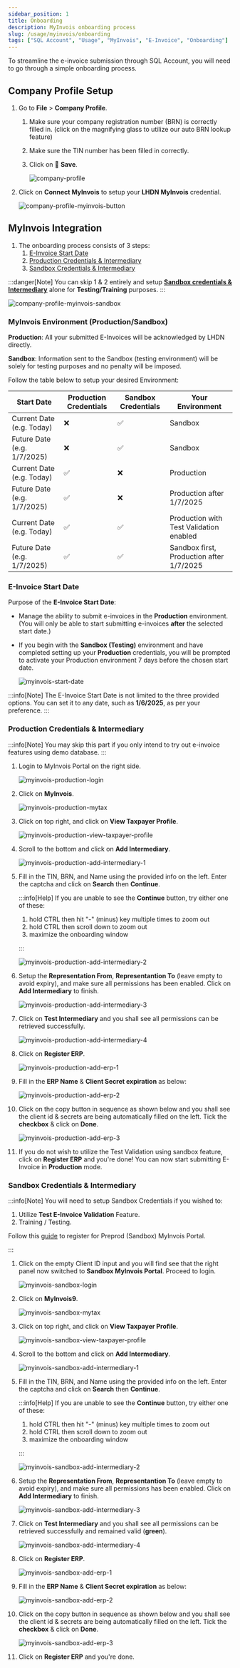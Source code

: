 ```yaml
---
sidebar_position: 1
title: Onboarding
description: MyInvois onboarding process
slug: /usage/myinvois/onboarding
tags: ["SQL Account", "Usage", "MyInvois", "E-Invoice", "Onboarding"]
---
```


To streamline the e-invoice submission through SQL Account, you will need to go through a simple onboarding process.

## Company Profile Setup

1. Go to **File** > **Company Profile**.
   1. Make sure your company registration number (BRN) is correctly filled in. (click on the magnifying glass to utilize our auto BRN lookup feature)
   2. Make sure the TIN number has been filled in correctly.
   3. Click on 💾 **Save**.

        ![company-profile](../../../static/img/myinvois/onboarding/company-profile-myinvois-1.png)

2. Click on **Connect MyInvois** to setup your **LHDN MyInvois** credential.

    ![company-profile-myinvois-button](../../../static/img/myinvois/onboarding/company-profile-myinvois-2.png)

## MyInvois Integration

1. The onboarding process consists of 3 steps:
    1. [E-Invoice Start Date](#e-invoice-start-date)
    2. [Production Credentials & Intermediary](#production-credentials--intermediary)
    3. [Sandbox Credentials & Intermediary](#sandbox-credentials--intermediary)

:::danger[Note]
You can skip 1 & 2 entirely and setup **[Sandbox credentials & Intermediary](#sandbox-credentials--intermediary)** alone for **Testing/Training** purposes.
:::

![company-profile-myinvois-sandbox](../../../static/img/myinvois/onboarding/company-profile-myinvois-connect.png)

### MyInvois Environment (Production/Sandbox)

**Production**: All your submitted E-Invoices will be acknowledged by LHDN directly.

**Sandbox**: Information sent to the Sandbox (testing environment) will be solely for testing purposes and no penalty will be imposed.

Follow the table below to setup your desired Environment:

|Start Date| Production Credentials | Sandbox Credentials| Your Environment|
|-|-|-|-|
|Current Date (e.g. Today)|❌|✅|Sandbox|
|Future Date (e.g. 1/7/2025)|❌|✅|Sandbox|
|Current Date (e.g. Today)|✅|❌|Production|
|Future Date (e.g. 1/7/2025)|✅|❌|Production after 1/7/2025|
|Current Date (e.g. Today)|✅|✅|Production with Test Validation enabled|
|Future Date (e.g. 1/7/2025)|✅|✅|Sandbox first, Production after 1/7/2025|

### E-Invoice Start Date

Purpose of the **E-Invoice Start Date**:

- Manage the ability to submit e-invoices in the **Production** environment. (You will only be able to start submitting e-invoices **after** the selected start date.)
- If you begin with the **Sandbox (Testing)** environment and have completed setting up your **Production** credentials, you will be prompted to activate your Production environment 7 days before the chosen start date.

    ![myinvois-start-date](../../../static/img/myinvois/onboarding/myinvois-start-date.png)

:::info[Note]
The E-Invoice Start Date is not limited to the three provided options. You can set it to any date, such as **1/6/2025**, as per your preference.
:::

### Production Credentials & Intermediary

:::info[Note]
You may skip this part if you only intend to try out e-invoice features using demo database.
:::

1. Login to MyInvois Portal on the right side.

    ![myinvois-production-login](../../../static/img/myinvois/onboarding/myinvois-production-login.png)

2. Click on **MyInvois**.

    ![myinvois-production-mytax](../../../static/img/myinvois/onboarding/myinvois-production-mytax.png)

3. Click on top right, and click on **View Taxpayer Profile**.

    ![myinvois-production-view-taxpayer-profile](../../../static/img/myinvois/onboarding/myinvois-production-view-taxpayer-profile.png)

4. Scroll to the bottom and click on **Add Intermediary**.

    ![myinvois-production-add-intermediary-1](../../../static/img/myinvois/onboarding/myinvois-production-add-intermediary-1.png)

5. Fill in the TIN, BRN, and Name using the provided info on the left. Enter the captcha and click on **Search** then **Continue**.

    :::info[Help]
    If you are unable to see the **Continue** button, try either one of these:

    1. hold CTRL then hit "-" (minus) key multiple times to zoom out
    2. hold CTRL then scroll down to zoom out
    3. maximize the onboarding window

    :::

    ![myinvois-production-add-intermediary-2](../../../static/img/myinvois/onboarding/myinvois-production-add-intermediary-2.png)

6. Setup the **Representation From**, **Representantion To** (leave empty to avoid expiry), and make sure all permissions has been enabled. Click on **Add Intermediary** to finish.

    ![myinvois-production-add-intermediary-3](../../../static/img/myinvois/onboarding/myinvois-production-add-intermediary-3.png)

7. Click on **Test Intermediary** and you shall see all permissions can be retrieved successfully.

    ![myinvois-production-add-intermediary-4](../../../static/img/myinvois/onboarding/myinvois-production-add-intermediary-4.png)

8. Click on **Register ERP**.

    ![myinvois-production-add-erp-1](../../../static/img/myinvois/onboarding/myinvois-production-add-erp-1.png)

9. Fill in the **ERP Name** & **Client Secret expiration** as below:

    ![myinvois-production-add-erp-2](../../../static/img/myinvois/onboarding/myinvois-production-add-erp-2.png)

10. Click on the copy button in sequence as shown below and you shall see the client id & secrets are being automatically filled on the left. Tick the **checkbox** & click on **Done**.

    ![myinvois-production-add-erp-3](../../../static/img/myinvois/onboarding/myinvois-production-add-erp-3.png)

11. If you do not wish to utilize the Test Validation using sandbox feature, click on **Register ERP** and you're done! You can now start submitting E-Invoice in **Production** mode.

### Sandbox Credentials & Intermediary

:::info[Note]
You will need to setup Sandbox Credentials if you wished to:

1. Utilize **Test E-Invoice Validation** Feature.
2. Training / Testing.

Follow this [guide](https://preprod-mytax.hasil.gov.my/assets/pdf/usermanualweb(en).pdf) to register for Preprod (Sandbox) MyInvois Portal.

:::

1. Click on the empty Client ID input and you will find see that the right panel now switched to **Sandbox MyInvois Portal**. Proceed to login.

    ![myinvois-sandbox-login](../../../static/img/myinvois/onboarding/myinvois-sandbox-login.png)

2. Click on **MyInvois9**.

    ![myinvois-sandbox-mytax](../../../static/img/myinvois/onboarding/myinvois-sandbox-mytax.png)

3. Click on top right, and click on **View Taxpayer Profile**.

    ![myinvois-sandbox-view-taxpayer-profile](../../../static/img/myinvois/onboarding/myinvois-sandbox-view-taxpayer-profile.png)

4. Scroll to the bottom and click on **Add Intermediary**.

    ![myinvois-sandbox-add-intermediary-1](../../../static/img/myinvois/onboarding/myinvois-sandbox-add-intermediary-1.png)

5. Fill in the TIN, BRN, and Name using the provided info on the left. Enter the captcha and click on **Search** then **Continue**.

    :::info[Help]
    If you are unable to see the **Continue** button, try either one of these:

    1. hold CTRL then hit "-" (minus) key multiple times to zoom out
    2. hold CTRL then scroll down to zoom out
    3. maximize the onboarding window

    :::

    ![myinvois-sandbox-add-intermediary-2](../../../static/img/myinvois/onboarding/myinvois-sandbox-add-intermediary-2.png)

6. Setup the **Representation From**, **Representantion To** (leave empty to avoid expiry), and make sure all permissions has been enabled. Click on **Add Intermediary** to finish.

    ![myinvois-sandbox-add-intermediary-3](../../../static/img/myinvois/onboarding/myinvois-sandbox-add-intermediary-3.png)

7. Click on **Test Intermediary** and you shall see all permissions can be retrieved successfully and remained valid (**green**).

    ![myinvois-sandbox-add-intermediary-4](../../../static/img/myinvois/onboarding/myinvois-sandbox-add-intermediary-4.png)

8. Click on **Register ERP**.

    ![myinvois-sandbox-add-erp-1](../../../static/img/myinvois/onboarding/myinvois-sandbox-add-erp-1.png)

9. Fill in the **ERP Name** & **Client Secret expiration** as below:

    ![myinvois-sandbox-add-erp-2](../../../static/img/myinvois/onboarding/myinvois-sandbox-add-erp-2.png)

10. Click on the copy button in sequence as shown below and you shall see the client id & secrets are being automatically filled on the left. Tick the **checkbox** & click on **Done**.

    ![myinvois-sandbox-add-erp-3](../../../static/img/myinvois/onboarding/myinvois-sandbox-add-erp-3.png)

11. Click on **Register ERP** and you're done.
